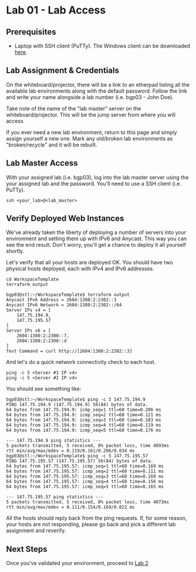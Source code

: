 # Lab 01 - Lab Access

## Prerequisites

* Laptop with SSH client (PuTTy). The Windows client can be downloaded [here](https://www.chiark.greenend.org.uk/~sgtatham/putty/latest.html).

## Lab Assignment & Credentials

On the whiteboard/projector, there will be a link to an etherpad listing all the available lab environments along with the default password. Follow the link and write your name alongside a lab number (i.e. bgp03 - John Doe).

Take note of the name of the "lab master" server on the whiteboard/projector. This will be the jump server from where you will access 

If you ever need a new lab environment, return to this page and simply assign yourself a new one. Mark any old/broken lab environments as "broken/recycle" and it will be rebuilt.

## Lab Master Access

With your assigned lab (i.e. bgp03), log into the lab master server using the your assigned lab and the password. You'll need to use a SSH client (i.e. PuTTy). 

```
ssh <your_lab>@<lab_master>
```

## Verify Deployed Web Instances

We've already taken the liberty of deploying a number of servers into your environment and setting them up with IPv6 and Anycast. This way you can see the end result. Don't worry, you'll get a chance to deploy it all yourself shortly.

Let's verify that all your hosts are deployed OK. You should have two physical hosts deployed, each with IPv4 and IPv6 addresses. 

```
cd WorkspaceTemplate
terraform output
```

```
bgp03@stl:~/WorkspaceTemplate$ terraform output
Anycast IPv6 Address = 2604:1380:2:2302::3
Anycast IPv6 Network = 2604:1380:2:2302::/64
Server IPs v4 = [
    147.75.194.9,
    147.75.195.57
]
Server IPs v6 = [
    2604:1380:2:2300::7,
    2604:1380:2:2300::d
]
Test Command = curl http://[2604:1380:2:2302::3]
```


And let's do a quick network connectivity check to each host.

```
ping -c 5 <Server #1 IP v4>
ping -c 5 <Server #2 IP v4>
```

You should see something like:
```
bgp03@stl:~/WorkspaceTemplate$ ping -c 5 147.75.194.9
PING 147.75.194.9 (147.75.194.9) 56(84) bytes of data.
64 bytes from 147.75.194.9: icmp_seq=1 ttl=60 time=0.206 ms
64 bytes from 147.75.194.9: icmp_seq=2 ttl=60 time=0.121 ms
64 bytes from 147.75.194.9: icmp_seq=3 ttl=60 time=0.183 ms
64 bytes from 147.75.194.9: icmp_seq=4 ttl=60 time=0.119 ms
64 bytes from 147.75.194.9: icmp_seq=5 ttl=60 time=0.176 ms

--- 147.75.194.9 ping statistics ---
5 packets transmitted, 5 received, 0% packet loss, time 4093ms
rtt min/avg/max/mdev = 0.119/0.161/0.206/0.034 ms
bgp03@stl:~/WorkspaceTemplate$ ping -c 5 147.75.195.57
PING 147.75.195.57 (147.75.195.57) 56(84) bytes of data.
64 bytes from 147.75.195.57: icmp_seq=1 ttl=60 time=0.169 ms
64 bytes from 147.75.195.57: icmp_seq=2 ttl=60 time=0.111 ms
64 bytes from 147.75.195.57: icmp_seq=3 ttl=60 time=0.169 ms
64 bytes from 147.75.195.57: icmp_seq=4 ttl=60 time=0.156 ms
64 bytes from 147.75.195.57: icmp_seq=5 ttl=60 time=0.165 ms

--- 147.75.195.57 ping statistics ---
5 packets transmitted, 5 received, 0% packet loss, time 4073ms
rtt min/avg/max/mdev = 0.111/0.154/0.169/0.022 ms
```

All the hosts should reply back from the ping requests. If, for some reason, your hosts are not responding, please go back and pick a different lab assignment and reverify.

## Next Steps

Once you've validated your environment, proceed to [Lab 2](Lab02.md)
